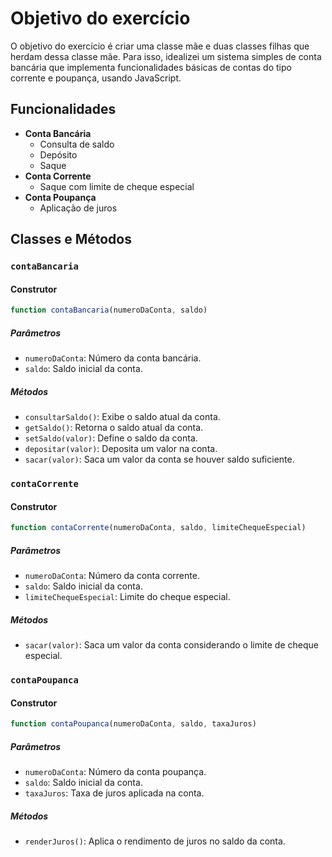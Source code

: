 # Objetivo do exercício

O objetivo do exercício é criar uma classe mãe e duas classes filhas que herdam dessa classe mãe. Para isso, idealizei um sistema simples de conta bancária que implementa funcionalidades básicas de contas do tipo corrente e poupança, usando JavaScript.

## Funcionalidades

- **Conta Bancária**
  - Consulta de saldo
  - Depósito
  - Saque
- **Conta Corrente**
  - Saque com limite de cheque especial
- **Conta Poupança**
  - Aplicação de juros

## Classes e Métodos

### `contaBancaria`

#### Construtor
```javascript
function contaBancaria(numeroDaConta, saldo)
```

##### Parâmetros
- `numeroDaConta`: Número da conta bancária.
- `saldo`: Saldo inicial da conta.

##### Métodos
- `consultarSaldo()`: Exibe o saldo atual da conta.
- `getSaldo()`: Retorna o saldo atual da conta.
- `setSaldo(valor)`: Define o saldo da conta.
- `depositar(valor)`: Deposita um valor na conta.
- `sacar(valor)`: Saca um valor da conta se houver saldo suficiente.

### `contaCorrente`

#### Construtor
```javascript
function contaCorrente(numeroDaConta, saldo, limiteChequeEspecial)
```

##### Parâmetros
- `numeroDaConta`: Número da conta corrente.
- `saldo`: Saldo inicial da conta.
- `limiteChequeEspecial`: Limite do cheque especial.

##### Métodos
- `sacar(valor)`: Saca um valor da conta considerando o limite de cheque especial.

### `contaPoupanca`

#### Construtor
```javascript
function contaPoupanca(numeroDaConta, saldo, taxaJuros)
```

##### Parâmetros
- `numeroDaConta`: Número da conta poupança.
- `saldo`: Saldo inicial da conta.
- `taxaJuros`: Taxa de juros aplicada na conta.

##### Métodos
- `renderJuros()`: Aplica o rendimento de juros no saldo da conta.
